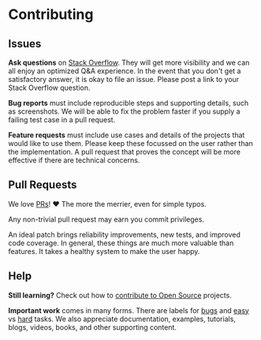# Contributing

## Issues

**Ask questions** on [Stack Overflow](https://stackoverflow.com/ "Question and answer forum"). They will get more visibility and we can all enjoy an optimized Q&A experience. In the event that you don't get a satisfactory answer, it is okay to file an issue. Please post a link to your Stack Overflow question.

**Bug reports** must include reproducible steps and supporting details, such as screenshots. We will be able to fix the problem faster if you supply a failing test case in a pull request.

**Feature requests** must include use cases and details of the projects that would like to use them. Please keep these focussed on the user rather than the implementation. A pull request that proves the concept will be more effective if there are technical concerns.

## Pull Requests

We love [PRs](https://help.github.com/articles/using-pull-requests/ "How to use pull requests on GitHub")! ❤️ The more the merrier, even for simple typos.

Any non-trivial pull request may earn you commit privileges.

An ideal patch brings reliability improvements, new tests, and improved code coverage. In general, these things are much more valuable than features. It takes a healthy system to make the user happy.

## Help

**Still learning?** Check out how to [contribute to Open Source](https://egghead.io/series/how-to-contribute-to-an-open-source-project-on-github) projects.

**Important work** comes in many forms. There are labels for [bugs](https://github.com/sholladay/generator-deno/labels/bug) and [easy](https://github.com/sholladay/generator-deno/labels/easy) vs [hard](https://github.com/sholladay/generator-deno/labels/hard) tasks. We also appreciate documentation, examples, tutorials, blogs, videos, books, and other supporting content.
